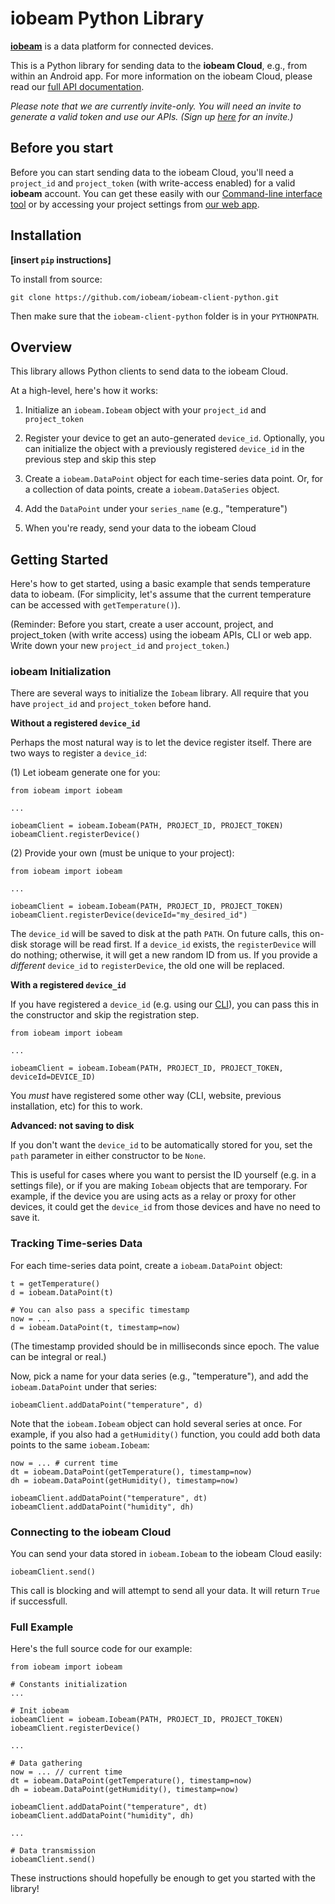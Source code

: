 # iobeam Python Library

**[iobeam](http://iobeam.com)** is a data platform for connected devices.

This is a Python library for sending data to the **iobeam Cloud**, e.g., from within an Android app.
For more information on the iobeam Cloud, please read our [full API documentation](http://docs.iobeam.com).

*Please note that we are currently invite-only. You will need an invite
to generate a valid token and use our APIs. (Sign up [here](http://iobeam.com) for an invite.)*

## Before you start ##

Before you can start sending data to the iobeam Cloud, you'll need a
`project_id` and  `project_token` (with write-access enabled) for a valid
**iobeam** account. You can get these easily with our
[Command-line interface tool](https://github.com/iobeam/iobeam) or by
accessing your project settings from [our web app](https://app.iobeam.com).


## Installation ##

**[insert `pip` instructions]**

To install from source:

    git clone https://github.com/iobeam/iobeam-client-python.git

Then make sure that the `iobeam-client-python` folder is in your `PYTHONPATH`.


## Overview ##

This library allows Python clients to send data to the iobeam Cloud.

At a high-level, here's how it works:

1. Initialize an `iobeam.Iobeam` object with your `project_id` and
`project_token`

1. Register your device to get an auto-generated `device_id`. Optionally,
you can initialize the object with a previously registered `device_id` in
the previous step and skip this step

1. Create a `iobeam.DataPoint` object for each time-series data point. Or,
for a collection of data points, create a `iobeam.DataSeries` object.

1. Add the `DataPoint` under your `series_name` (e.g., "temperature")

1. When you're ready, send your data to the iobeam Cloud


## Getting Started ##

Here's how to get started, using a basic example that sends temperature
data to iobeam. (For simplicity, let's assume that the current temperature
can be accessed with `getTemperature()`).

(Reminder: Before you start, create a user account, project, and
project_token (with write access) using the iobeam APIs, CLI or web app.
Write down your new `project_id` and `project_token`.)

### iobeam Initialization ###

There are several ways to initialize the `Iobeam` library. All require
that you have `project_id` and `project_token` before hand.

**Without a registered `device_id`**

Perhaps the most natural way is to let the device register itself.
There are two ways to register a `device_id`:

(1) Let iobeam generate one for you:

    from iobeam import iobeam

    ...

    iobeamClient = iobeam.Iobeam(PATH, PROJECT_ID, PROJECT_TOKEN)
    iobeamClient.registerDevice()

(2) Provide your own (must be unique to your project):

    from iobeam import iobeam

    ...

    iobeamClient = iobeam.Iobeam(PATH, PROJECT_ID, PROJECT_TOKEN)
    iobeamClient.registerDevice(deviceId="my_desired_id")

The `device_id` will be saved to disk at the path `PATH`. On future
calls, this on-disk storage will be read first. If a `device_id` exists,
the `registerDevice` will do nothing; otherwise, it will get a new random
ID from us. If you provide a _different_ `device_id` to `registerDevice`,
the old one will be replaced.

**With a registered `device_id`**

If you have registered a `device_id` (e.g. using our
[CLI](https://github.com/iobeam/iobeam)), you can pass this in the
constructor and skip the registration step.

    from iobeam import iobeam

    ...

    iobeamClient = iobeam.Iobeam(PATH, PROJECT_ID, PROJECT_TOKEN, deviceId=DEVICE_ID)

You *must* have registered some other way (CLI, website, previous
installation, etc) for this to work.

**Advanced: not saving to disk**

If you don't want the `device_id` to be automatically stored for you, set
the `path` parameter in either constructor to be `None`.

This is useful for cases where you want to persist the ID yourself (e.g.
in a settings file), or if you are making `Iobeam` objects that are
temporary. For example, if the device you are using acts as a relay or
proxy for other devices, it could get the `device_id` from those devices
and have no need to save it.

### Tracking Time-series Data ###

For each time-series data point, create a `iobeam.DataPoint` object:

    t = getTemperature()
    d = iobeam.DataPoint(t)

    # You can also pass a specific timestamp
    now = ...
    d = iobeam.DataPoint(t, timestamp=now)

(The timestamp provided should be in milliseconds since epoch. The value
can be integral or real.)

Now, pick a name for your data series (e.g., "temperature"), and add the
`iobeam.DataPoint` under that series:

    iobeamClient.addDataPoint("temperature", d)

Note that the `iobeam.Iobeam` object can hold several series at once. For
example, if you also had a `getHumidity()` function, you could add both
data points to the same `iobeam.Iobeam`:

    now = ... # current time
    dt = iobeam.DataPoint(getTemperature(), timestamp=now)
    dh = iobeam.DataPoint(getHumidity(), timestamp=now)

    iobeamClient.addDataPoint("temperature", dt)
    iobeamClient.addDataPoint("humidity", dh)


### Connecting to the iobeam Cloud ###

You can send your data stored in `iobeam.Iobeam` to the iobeam Cloud
easily:

    iobeamClient.send()

This call is blocking and will attempt to send all your data. It will
return `True` if successfull.


### Full Example ###

Here's the full source code for our example:

    from iobeam import iobeam

    # Constants initialization
    ...

    # Init iobeam
    iobeamClient = iobeam.Iobeam(PATH, PROJECT_ID, PROJECT_TOKEN)
    iobeamClient.registerDevice()

    ...

    # Data gathering
    now = ... // current time
    dt = iobeam.DataPoint(getTemperature(), timestamp=now)
    dh = iobeam.DataPoint(getHumidity(), timestamp=now)

    iobeamClient.addDataPoint("temperature", dt)
    iobeamClient.addDataPoint("humidity", dh)

    ...

    # Data transmission
    iobeamClient.send()

These instructions should hopefully be enough to get you started with the
library!

